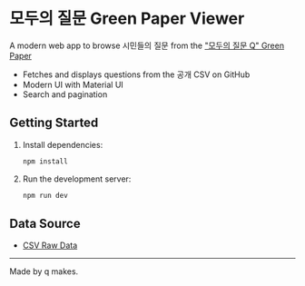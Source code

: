 # 모두의 질문 Green Paper Viewer

A modern web app to browse 시민들의 질문 from the ["모두의 질문 Q" Green Paper](https://github.com/q4all/greenpaper)

- Fetches and displays questions from the 공개 CSV on GitHub
- Modern UI with Material UI
- Search and pagination

## Getting Started

1. Install dependencies:
   ```bash
   npm install
   ```
2. Run the development server:
   ```bash
   npm run dev
   ```

## Data Source
- [CSV Raw Data](https://raw.githubusercontent.com/q4all/greenpaper/refs/heads/main/2025%EB%85%84%20%EC%8B%9C%EC%A6%8C1/%EB%AA%A8%EB%91%90%EC%9D%98%EC%A7%88%EB%AC%B8Q%20%EC%8B%9C%EC%A6%8C1.csv)

---

Made by q makes.
